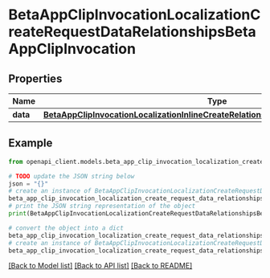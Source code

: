 # BetaAppClipInvocationLocalizationCreateRequestDataRelationshipsBetaAppClipInvocation


## Properties

Name | Type | Description | Notes
------------ | ------------- | ------------- | -------------
**data** | [**BetaAppClipInvocationLocalizationInlineCreateRelationshipsBetaAppClipInvocationData**](BetaAppClipInvocationLocalizationInlineCreateRelationshipsBetaAppClipInvocationData.md) |  | 

## Example

```python
from openapi_client.models.beta_app_clip_invocation_localization_create_request_data_relationships_beta_app_clip_invocation import BetaAppClipInvocationLocalizationCreateRequestDataRelationshipsBetaAppClipInvocation

# TODO update the JSON string below
json = "{}"
# create an instance of BetaAppClipInvocationLocalizationCreateRequestDataRelationshipsBetaAppClipInvocation from a JSON string
beta_app_clip_invocation_localization_create_request_data_relationships_beta_app_clip_invocation_instance = BetaAppClipInvocationLocalizationCreateRequestDataRelationshipsBetaAppClipInvocation.from_json(json)
# print the JSON string representation of the object
print(BetaAppClipInvocationLocalizationCreateRequestDataRelationshipsBetaAppClipInvocation.to_json())

# convert the object into a dict
beta_app_clip_invocation_localization_create_request_data_relationships_beta_app_clip_invocation_dict = beta_app_clip_invocation_localization_create_request_data_relationships_beta_app_clip_invocation_instance.to_dict()
# create an instance of BetaAppClipInvocationLocalizationCreateRequestDataRelationshipsBetaAppClipInvocation from a dict
beta_app_clip_invocation_localization_create_request_data_relationships_beta_app_clip_invocation_from_dict = BetaAppClipInvocationLocalizationCreateRequestDataRelationshipsBetaAppClipInvocation.from_dict(beta_app_clip_invocation_localization_create_request_data_relationships_beta_app_clip_invocation_dict)
```
[[Back to Model list]](../README.md#documentation-for-models) [[Back to API list]](../README.md#documentation-for-api-endpoints) [[Back to README]](../README.md)


